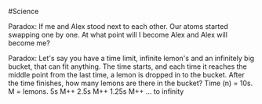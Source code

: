 #Science


Paradox:
	If me and Alex stood next to each other. Our atoms started swapping one by one. At what point will I become Alex and Alex will become me?

Paradox:
	Let's say you have a time limit, infinite lemon's and an infinitely big bucket, that can fit anything. The time starts, and each time it reaches the middle point from the last time, a lemon is dropped in to the bucket. After the time finishes, how many lemons are there in the bucket?
	Time (n) = 10s. M = lemons.
	5s M++
	2.5s M++
	1.25s M++  ...  to infinity